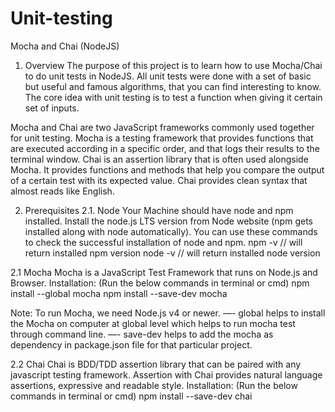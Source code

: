 # Unit-testing

  Mocha and Chai (NodeJS)
  
  1. Overview
  The purpose of this project is to learn how to use Mocha/Chai to do unit tests in NodeJS. All unit tests were done with a set of basic but useful and famous algorithms, that you can find interesting to know. The core idea with unit testing is to test a function when giving it certain set of inputs.
  
  Mocha and Chai are two JavaScript frameworks commonly used together for unit testing. Mocha is a testing framework that provides functions that are executed according in a specific order, and that logs their results to the terminal window. Chai is an assertion library that is often used alongside Mocha. It provides functions and methods that help you compare the output of a certain test with its expected value. Chai provides clean syntax that almost reads like English.
  
  2. Prerequisites
  2.1. Node
  Your Machine should have node and npm installed. Install the node.js LTS version from Node website (npm gets installed along with node automatically).
  You can use these commands to check the successful installation of node and npm.
  npm -v // will return installed npm version
  node -v // will return installed node version
  
  2.1 Mocha
  Mocha is a JavaScript Test Framework that runs on Node.js and Browser.
  Installation: (Run the below commands in terminal or cmd)
  npm install --global mocha
  npm install --save-dev mocha
  
  Note: To run Mocha, we need Node.js v4 or newer.
  —- global helps to install the Mocha on computer at global level which helps to run mocha test through command line.
  —- save-dev helps to add the mocha as dependency in package.json file for that particular project.
  
  2.2 Chai
  Chai is BDD/TDD assertion library that can be paired with any javascript testing framework.
  Assertion with Chai provides natural language assertions, expressive and readable style.
  Installation: (Run the below commands in terminal or cmd)
  npm install --save-dev chai
